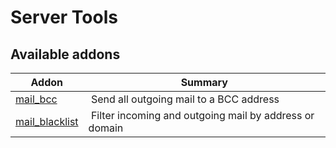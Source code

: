 Server Tools
============

[//]: # (addons)

Available addons
----------------
**Addon** | **Summary**
--- | ---
[mail_bcc](mail_bcc/) | Send all outgoing mail to a BCC address
[mail_blacklist](mail_blacklist/) | Filter incoming and outgoing mail by address or domain
